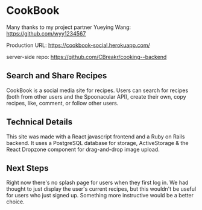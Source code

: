 
# CookBook

Many thanks to my project partner Yueying Wang: https://github.com/wyy1234567

Production URL: https://cookbook-social.herokuapp.com/

server-side repo: https://github.com/CBreakr/cooking--backend

## Search and Share Recipes

CookBook is a social media site for recipes. Users can search for recipes (both from other users and the Spoonacular API), create their own, copy recipes, like, comment, or follow other users.

## Technical Details

This site was made with a React javascript frontend and a Ruby on Rails backend. It uses a PostgreSQL database for storage, ActiveStorage & the React Dropzone component for drag-and-drop image upload.

## Next Steps

Right now there's no splash page for users when they first log in. We had thought to just display the user's current recipes, but this wouldn't be useful for users who just signed up. Something more instructive would be a better choice.